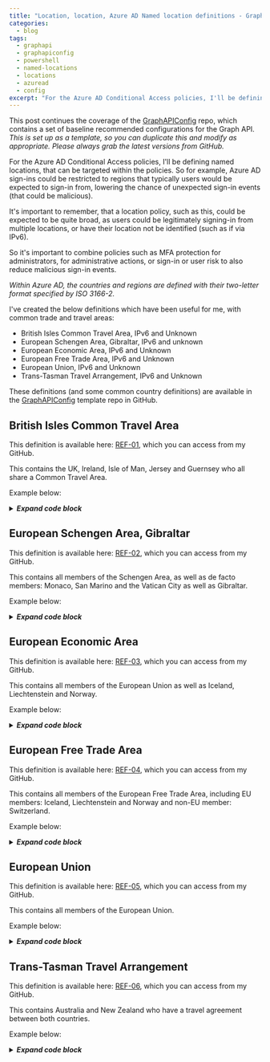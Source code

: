 ```yaml
---
title: "Location, location, Azure AD Named location definitions - GraphAPIConfig"
categories:
  - blog
tags:
  - graphapi
  - graphapiconfig
  - powershell
  - named-locations
  - locations
  - azuread
  - config
excerpt: "For the Azure AD Conditional Access policies, I'll be defining named locations, that can be targeted within the policies..."
---
```

This post continues the coverage of the [GraphAPIConfig][GraphAPIConfig] repo, which contains a set of baseline recommended configurations for the Graph API. _This is set up as a template, so you can duplicate this and modify as appropriate. Please always grab the latest versions from GitHub._

For the Azure AD Conditional Access policies, I'll be defining named locations, that can be targeted within the policies. So for example, Azure AD sign-ins could be restricted to regions that typically users would be expected to sign-in from, lowering the chance of unexpected sign-in events (that could be malicious).

It's important to remember, that a location policy, such as this, could be expected to be quite broad, as users could be legitimately signing-in from multiple locations, or have their location not be identified (such as if via IPv6).

So it's important to combine policies such as MFA protection for administrators, for administrative actions, or sign-in or user risk to also reduce malicious sign-in events.

_Within Azure AD, the countries and regions are defined with their two-letter format specified by ISO 3166-2._

I've created the below definitions which have been useful for me, with common trade and travel areas:
- British Isles Common Travel Area, IPv6 and Unknown
- European Schengen Area, Gibraltar, IPv6 and unknown
- European Economic Area, IPv6 and Unknown
- European Free Trade Area, IPv6 and Unknown
- European Union, IPv6 and Unknown
- Trans-Tasman Travel Arrangement, IPv6 and Unknown

These definitions (and some common country definitions) are available in the [GraphAPIConfig][GraphAPIConfig] template repo in GitHub.

## British Isles Common Travel Area
This definition is available here: [REF-01][location-ref1], which you can access from my GitHub.

This contains the UK, Ireland, Isle of Man, Jersey and Guernsey who all share a Common Travel Area.

Example below:

<details>
  <summary><em><strong>Expand code block</strong></em></summary>

```json
{
  "SVC": null,
  "REF": "01",
  "ENV": null,
  "@odata.context": "https://graph.microsoft.com/beta/$metadata#identity/conditionalAccess/namedLocations/$entity",
  "@odata.type": "#microsoft.graph.countryNamedLocation",
  "countriesAndRegions": [
    "GB",
    "IE",
    "IM",
    "JE",
    "GG"
  ],
  "createdDateTime": "2021-03-19T16:34:42.012456Z",
  "displayName": "REF-01; British Isles Common Travel Area, IPv6 and Unknown",
  "id": "102afe99-db6a-49d1-bdb6-45f973812aaf",
  "includeUnknownCountriesAndRegions": true,
  "modifiedDateTime": "2021-03-19T16:34:42.012456Z"
}
```

</details>

## European Schengen Area, Gibraltar
This definition is available here: [REF-02][location-ref2], which you can access from my GitHub.

This contains all members of the Schengen Area, as well as de facto members: Monaco, San Marino and the Vatican City as well as Gibraltar.

Example below:

<details>
  <summary><em><strong>Expand code block</strong></em></summary>

```json
{
  "SVC": null,
  "REF": "02",
  "ENV": null,
  "@odata.context": "https://graph.microsoft.com/beta/$metadata#identity/conditionalAccess/namedLocations/$entity",
  "@odata.type": "#microsoft.graph.countryNamedLocation",
  "countriesAndRegions": [
    "BG",
    "CZ",
    "DK",
    "DE",
    "EE",
    "GR",
    "ES",
    "FR",
    "IT",
    "LV",
    "LT",
    "LU",
    "HU",
    "MT",
    "NL",
    "AT",
    "PL",
    "PT",
    "SI",
    "SK",
    "FI",
    "SE",
    "IS",
    "LI",
    "NO",
    "CH",
    "SM",
    "MC",
    "VA",
    "GI"
  ],
  "createdDateTime": "2021-04-07T17:00:29.0646195Z",
  "displayName": "REF-02; European Schengen Area, Gibraltar, IPv6 and unknown",
  "id": "1a464618-4117-4814-acd2-49430ea52ae1",
  "includeUnknownCountriesAndRegions": true,
  "modifiedDateTime": "2021-04-07T17:00:29.0646195Z"
}
```

</details>

## European Economic Area
This definition is available here: [REF-03][location-ref3], which you can access from my GitHub.

This contains all members of the European Union as well as Iceland, Liechtenstein and Norway. 

Example below:

<details>
  <summary><em><strong>Expand code block</strong></em></summary>

```json
{
  "SVC": null,
  "REF": "03",
  "ENV": null,
  "@odata.context": "https://graph.microsoft.com/beta/$metadata#identity/conditionalAccess/namedLocations/$entity",
  "@odata.type": "#microsoft.graph.countryNamedLocation",
  "countriesAndRegions": [
    "BE",
    "BG",
    "CZ",
    "DK",
    "DE",
    "EE",
    "IE",
    "GR",
    "ES",
    "FR",
    "HR",
    "IT",
    "CY",
    "LV",
    "LT",
    "LU",
    "HU",
    "MT",
    "NL",
    "AT",
    "PL",
    "PT",
    "RO",
    "SI",
    "SK",
    "FI",
    "SE",
    "IS",
    "LI",
    "NO"
  ],
  "createdDateTime": "2021-04-07T14:42:58.5561438Z",
  "displayName": "REF-03; European Economic Area, IPv6 and unknown",
  "id": "189ca541-390a-4a36-843e-d6ee76c45b2b",
  "includeUnknownCountriesAndRegions": true,
  "modifiedDateTime": "2021-04-07T14:42:58.5561438Z"
}
```

</details>

## European Free Trade Area
This definition is available here: [REF-04][location-ref4], which you can access from my GitHub.

This contains all members of the European Free Trade Area, including EU members: Iceland, Liechtenstein and Norway and non-EU member: Switzerland.

Example below:

<details>
  <summary><em><strong>Expand code block</strong></em></summary>

```json
{
  "SVC": null,
  "REF": "04",
  "ENV": null,
  "@odata.context": "https://graph.microsoft.com/beta/$metadata#identity/conditionalAccess/namedLocations/$entity",
  "@odata.type": "#microsoft.graph.countryNamedLocation",
  "countriesAndRegions": [
    "IS",
    "LI",
    "NO",
    "CH"
  ],
  "createdDateTime": "2021-04-07T14:43:00.2575629Z",
  "displayName": "REF-04; European Free Trade Area, IPv6 and unknown",
  "id": "185c3f18-c730-4500-a023-4f57ca1456ea",
  "includeUnknownCountriesAndRegions": true,
  "modifiedDateTime": "2021-04-07T14:43:00.2575629Z"
}
```

</details>

## European Union
This definition is available here: [REF-05][location-ref5], which you can access from my GitHub.

This contains all members of the European Union.

Example below:

<details>
  <summary><em><strong>Expand code block</strong></em></summary>

```json
{
  "SVC": null,
  "REF": "05",
  "ENV": null,
  "@odata.context": "https://graph.microsoft.com/beta/$metadata#identity/conditionalAccess/namedLocations/$entity",
  "@odata.type": "#microsoft.graph.countryNamedLocation",
  "countriesAndRegions": [
    "BE",
    "BG",
    "CZ",
    "DK",
    "DE",
    "EE",
    "IE",
    "GR",
    "ES",
    "FR",
    "HR",
    "IT",
    "CY",
    "LV",
    "LT",
    "LU",
    "HU",
    "MT",
    "NL",
    "AT",
    "PL",
    "PT",
    "RO",
    "SI",
    "SK",
    "FI",
    "SE"
  ],
  "createdDateTime": "2021-04-07T14:43:02.3787977Z",
  "displayName": "REF-05; European Union, IPv6 and unknown",
  "id": "13f4c7af-8f08-4b97-9d62-8cf21e6e521d",
  "includeUnknownCountriesAndRegions": true,
  "modifiedDateTime": "2021-04-07T14:43:02.3787977Z"
}
```

</details>

## Trans-Tasman Travel Arrangement
This definition is available here: [REF-06][location-ref6], which you can access from my GitHub.

This contains Australia and New Zealand who have a travel agreement between both countries.

Example below:

<details>
  <summary><em><strong>Expand code block</strong></em></summary>

```json
{
  "SVC": null,
  "REF": "06",
  "ENV": null,
  "@odata.context": "https://graph.microsoft.com/beta/$metadata#identity/conditionalAccess/namedLocations/$entity",
  "@odata.type": "#microsoft.graph.countryNamedLocation",
  "countriesAndRegions": [
    "AU",
    "NZ"
  ],
  "createdDateTime": "2021-04-07T17:44:34.6135093Z",
  "displayName": "REF-06; Trans-Tasman Travel Arrangement, IPv6 and Unknown",
  "id": "12a1a810-77cc-4050-862d-caed0dca1b56",
  "includeUnknownCountriesAndRegions": true,
  "modifiedDateTime": "2021-04-07T17:44:34.6135093Z"
}
```

</details>

[location-ref1]: https://github.com/wesley-trust/GraphAPIConfig/blob/main/AzureAD/NamedLocations/REF-01%3B%20British%20Isles%20Common%20Travel%20Area%2C%20IPv6%20and%20Unknown.json
[location-ref2]: https://github.com/wesley-trust/GraphAPIConfig/blob/main/AzureAD/NamedLocations/REF-02%3B%20European%20Schengen%20Area%2C%20Gibraltar%2C%20IPv6%20and%20unknown.json
[location-ref3]: https://github.com/wesley-trust/GraphAPIConfig/blob/main/AzureAD/NamedLocations/REF-03%3B%20European%20Economic%20Area%2C%20IPv6%20and%20unknown.json
[location-ref4]: https://github.com/wesley-trust/GraphAPIConfig/blob/main/AzureAD/NamedLocations/REF-04%3B%20European%20Free%20Trade%20Area%2C%20IPv6%20and%20unknown.json
[location-ref5]: https://github.com/wesley-trust/GraphAPIConfig/blob/main/AzureAD/NamedLocations/REF-05%3B%20European%20Union%2C%20IPv6%20and%20unknown.json
[location-ref6]: https://github.com/wesley-trust/GraphAPIConfig/blob/main/AzureAD/NamedLocations/REF-06%3B%20Trans-Tasman%20Travel%20Arrangement%2C%20IPv6%20and%20Unknown.json
[GraphAPIConfig]: https://github.com/wesley-trust/GraphAPIConfig